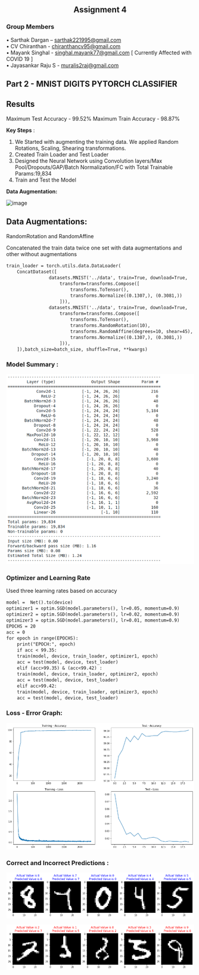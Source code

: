 ## <center> Assignment 4 </center>

### **Group Members**             
•	Sarthak Dargan – sarthak221995@gmail.com                
•	CV Chiranthan - chiranthancv95@gmail.com                   
•	Mayank Singhal - singhal.mayank77@gmail.com  [ Currently Affected with COVID 19 ]    
• Jayasankar Raju S - muralis2raj@gmail.com  

## Part 2 - MNIST DIGITS PYTORCH CLASSIFIER

## Results
Maximum Test Accuracy - 99.52%
Maximum Train Accuracy - 98.87%

**Key Steps** : 
1. We Started with augmenting the training data. We applied Random Rotations, Scaling, Shearing transformations.
2. Created Train Loader and Test Loader
3. Designed the Neural Network using Convolution layers/Max Pool/Dropouts/GAP/Batch Normalization/FC with Total Trainable Params:19,834
4. Train and Test the Model

**Data Augmentation:**

![image](https://user-images.githubusercontent.com/11936036/120030179-c2805000-c014-11eb-8020-94fafc0c7503.png)

## Data Augmentations:
RandomRotation and RandomAffine 

Concatenated the train data twice one set with data augmentations and other without augmentations    

    train_loader = torch.utils.data.DataLoader(
        ConcatDataset([
                    datasets.MNIST('../data', train=True, download=True,
                        transform=transforms.Compose([
                            transforms.ToTensor(),
                            transforms.Normalize((0.1307,), (0.3081,))
                        ])),
                    datasets.MNIST('../data', train=True, download=True,
                        transform=transforms.Compose([
                            transforms.ToTensor(),
                            transforms.RandomRotation(10),
                            transforms.RandomAffine(degrees=10, shear=45),
                            transforms.Normalize((0.1307,), (0.3081,))
                        ])),
        ]),batch_size=batch_size, shuffle=True, **kwargs) 


### Model Summary : 
![Model Summary](./images/NetworkSummary.png)

### Optimizer and Learning Rate
Used three learning rates based on accuracy

    model =  Net().to(device)
    optimizer1 = optim.SGD(model.parameters(), lr=0.05, momentum=0.9)
    optimizer2 = optim.SGD(model.parameters(), lr=0.02, momentum=0.9)
    optimizer3 = optim.SGD(model.parameters(), lr=0.01, momentum=0.9)
    EPOCHS = 20
    acc = 0
    for epoch in range(EPOCHS):
        print("EPOCH:", epoch)
        if acc < 99.35:
        train(model, device, train_loader, optimizer1, epoch)
        acc = test(model, device, test_loader)
        elif (acc>99.35) & (acc<99.42) :
        train(model, device, train_loader, optimizer2, epoch)
        acc = test(model, device, test_loader)
        elif acc>99.42:
        train(model, device, train_loader, optimizer3, epoch)
        acc = test(model, device, test_loader)


### Loss - Error Graph: 
![Loss Error Plot](./images/LossErrorGraph.png)

### Correct and Incorrect Predictions : 
![Correct Predictions](./images/CorrectPredictions.png)

![Incorrect Predictions](./images/WrongPredictions.png)


